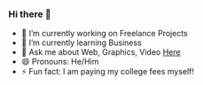 ### Hi there 👋

- 🔭 I’m currently working on Freelance Projects
- 🌱 I’m currently learning Business
- 💬 Ask me about Web, Graphics, Video <a href="https://namn.in/">Here</a>
- 😄 Pronouns: He/Him
- ⚡ Fun fact: I am paying my college fees myself!
<!-- - 📫 How to reach me: ... -->
<!-- - 👯 I’m looking to collaborate on ... -->
<!-- - 🤔 I’m looking for help with ... -->
